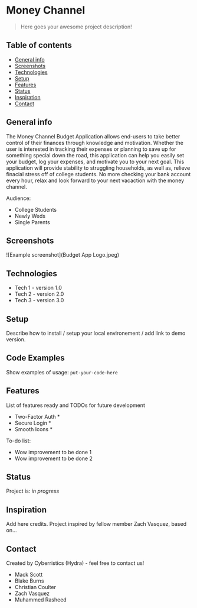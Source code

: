 # Money Channel
> Here goes your awesome project description!

## Table of contents
* [General info](#general-info)
* [Screenshots](#screenshots)
* [Technologies](#technologies)
* [Setup](#setup)
* [Features](#features)
* [Status](#status)
* [Inspiration](#inspiration)
* [Contact](#contact)

## General info
The Money Channel Budget Application allows end-users to take better control of their finances through knowledge and motivation. Whether the user is interested in tracking their expenses or planning to save up for something special down the road, this application can help you easily set your budget, log your expenses, and motivate you to your next goal. This application will provide stability to struggling households, as well as, relieve finacial stress off of college students. No more checking your bank account every hour, relax and look forward to your next vacaction with the money channel.

Audience: 
  * College Students
  * Newly Weds
  * Single Parents
## Screenshots
![Example screenshot](Budget App Logo.jpeg)

## Technologies
* Tech 1 - version 1.0
* Tech 2 - version 2.0
* Tech 3 - version 3.0

## Setup
Describe how to install / setup your local environement / add link to demo version.

## Code Examples
Show examples of usage:
`put-your-code-here`

## Features
List of features ready and TODOs for future development
* Two-Factor Auth
  *
* Secure Login
  *
* Smooth Icons
  *

To-do list:
* Wow improvement to be done 1
* Wow improvement to be done 2

## Status
Project is: _in progress_

## Inspiration
Add here credits. Project inspired by fellow member Zach Vasquez, based on...

## Contact
Created by Cyberristics (Hydra) - feel free to contact us!
* Mack Scott
* Blake Burns
* Christian Coulter
* Zach Vasquez
* Muhammed Rasheed
